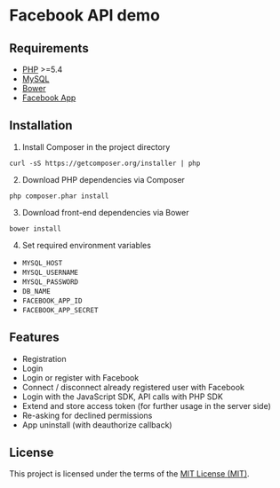 # Facebook API demo

## Requirements

* [PHP](http://php.net) >=5.4
* [MySQL](http://www.mysql.com)
* [Bower](http://bower.io)
* [Facebook App](https://developers.facebook.com/apps)

## Installation

1. Install Composer in the project directory
  
  ```shell
  curl -sS https://getcomposer.org/installer | php
  ```
2. Download PHP dependencies via Composer
  
  ```shell
  php composer.phar install
  ```
3. Download front-end dependencies via Bower

  ```shell
  bower install
  ```
4. Set required environment variables

  * `MYSQL_HOST`
  * `MYSQL_USERNAME`
  * `MYSQL_PASSWORD`
  * `DB_NAME`
  * `FACEBOOK_APP_ID`
  * `FACEBOOK_APP_SECRET`

## Features

* Registration
* Login
* Login or register with Facebook
* Connect / disconnect already registered user with Facebook
* Login with the JavaScript SDK, API calls with PHP SDK
* Extend and store access token (for further usage in the server side)
* Re-asking for declined permissions
* App uninstall (with deauthorize callback)

## License

This project is licensed under the terms of the [MIT License (MIT)](LICENSE).
